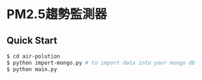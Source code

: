 # PM2.5趨勢監測器

## Quick Start

```bash
$ cd air-polution
$ python import-mongo.py # to import data into your mongo db
$ python main.py
```